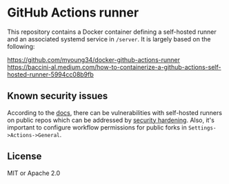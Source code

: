 # GitHub Actions runner
This repository contains a Docker container defining a self-hosted runner and an associated systemd service in `/server`. It is largely based on the following:

https://github.com/myoung34/docker-github-actions-runner  
https://baccini-al.medium.com/how-to-containerize-a-github-actions-self-hosted-runner-5994cc08b9fb

## Known security issues
According to the [docs](https://docs.github.com/en/actions/hosting-your-own-runners/about-self-hosted-runners#self-hosted-runner-security), there can be vulnerabilities with self-hosted runners on public repos which can be addressed by [security hardening](https://docs.github.com/en/actions/security-guides/security-hardening-for-github-actions#hardening-for-self-hosted-runners). Also, it's important to configure workflow permissions for public forks in `Settings->Actions->General`.

## License
MIT or Apache 2.0
